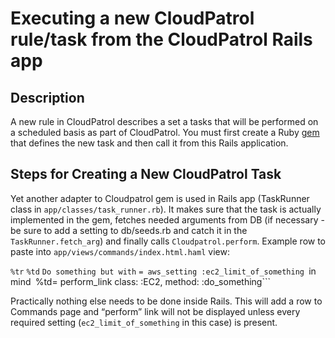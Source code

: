 Executing a new CloudPatrol rule/task from the CloudPatrol Rails app
==============

## Description

A new rule in CloudPatrol describes a set a tasks that will be performed on a scheduled basis as part of CloudPatrol. You must first create a Ruby [gem](https://github.com/stelligent/cloudpatrol_gem) that defines the new task and then call it from this Rails application.  

## Steps for Creating a New CloudPatrol Task

Yet another adapter to Cloudpatrol gem is used in Rails app (TaskRunner class in ```app/classes/task_runner.rb```). It makes sure that the task is actually implemented in the gem, fetches needed arguments from DB (if necessary - be sure to add a setting to db/seeds.rb and catch it in the ```TaskRunner.fetch_arg```) and finally calls ```Cloudpatrol.perform```.
Example row to paste into ```app/views/commands/index.html.haml``` view:

```%tr```
  ```%td```
    ```Do something but with```
    ```= aws_setting :ec2_limit_of_something
    ```in mind```
  ```%td= perform_link class: :EC2, method: :do_something```
 

Practically nothing else needs to be done inside Rails. This will add a row to Commands page and “perform” link will not be displayed unless every required setting (```ec2_limit_of_something``` in this case) is present.